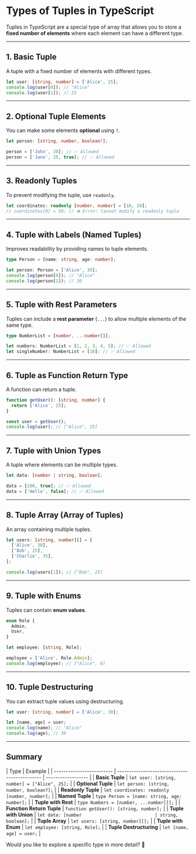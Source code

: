# **Types of Tuples in TypeScript**

Tuples in TypeScript are a special type of array that allows you to store a **fixed number of elements** where each element can have a different type.

---

## **1. Basic Tuple**

A tuple with a fixed number of elements with different types.

```typescript
let user: [string, number] = ['Alice', 25];
console.log(user[0]); // "Alice"
console.log(user[1]); // 25
```

---

## **2. Optional Tuple Elements**

You can make some elements **optional** using `?`.

```typescript
let person: [string, number, boolean?];

person = ['John', 30]; // ✅ Allowed
person = ['Jane', 25, true]; // ✅ Allowed
```

---

## **3. Readonly Tuples**

To prevent modifying the tuple, use `readonly`.

```typescript
let coordinates: readonly [number, number] = [10, 20];
// coordinates[0] = 50; // ❌ Error: Cannot modify a readonly tuple
```

---

## **4. Tuple with Labels (Named Tuples)**

Improves readability by providing names to tuple elements.

```typescript
type Person = [name: string, age: number];

let person: Person = ['Alice', 30];
console.log(person[0]); // "Alice"
console.log(person[1]); // 30
```

---

## **5. Tuple with Rest Parameters**

Tuples can include a **rest parameter** (`...`) to allow multiple elements of the same type.

```typescript
type NumberList = [number, ...number[]];

let numbers: NumberList = [1, 2, 3, 4, 5]; // ✅ Allowed
let singleNumber: NumberList = [10]; // ✅ Allowed
```

---

## **6. Tuple as Function Return Type**

A function can return a tuple.

```typescript
function getUser(): [string, number] {
  return ['Alice', 25];
}

const user = getUser();
console.log(user); // ["Alice", 25]
```

---

## **7. Tuple with Union Types**

A tuple where elements can be multiple types.

```typescript
let data: [number | string, boolean];

data = [100, true]; // ✅ Allowed
data = ['Hello', false]; // ✅ Allowed
```

---

## **8. Tuple Array (Array of Tuples)**

An array containing multiple tuples.

```typescript
let users: [string, number][] = [
  ['Alice', 30],
  ['Bob', 25],
  ['Charlie', 35],
];

console.log(users[1]); // ["Bob", 25]
```

---

## **9. Tuple with Enums**

Tuples can contain **enum values**.

```typescript
enum Role {
  Admin,
  User,
}

let employee: [string, Role];

employee = ['Alice', Role.Admin];
console.log(employee); // ["Alice", 0]
```

---

## **10. Tuple Destructuring**

You can extract tuple values using destructuring.

```typescript
let user: [string, number] = ['Alice', 30];

let [name, age] = user;
console.log(name); // "Alice"
console.log(age); // 30
```

---

## **Summary**

| Type                      | Example                                       |
| ------------------------- | --------------------------------------------- | ------------------ |
| **Basic Tuple**           | `let user: [string, number] = ["Alice", 25];` |
| **Optional Tuple**        | `let person: [string, number, boolean?];`     |
| **Readonly Tuple**        | `let coordinates: readonly [number, number];` |
| **Named Tuple**           | `type Person = [name: string, age: number];`  |
| **Tuple with Rest**       | `type Numbers = [number, ...number[]];`       |
| **Function Return Tuple** | `function getUser(): [string, number];`       |
| **Tuple with Union**      | `let data: [number                            | string, boolean];` |
| **Tuple Array**           | `let users: [string, number][];`              |
| **Tuple with Enum**       | `let employee: [string, Role];`               |
| **Tuple Destructuring**   | `let [name, age] = user;`                     |

Would you like to explore a specific type in more detail? 🚀
